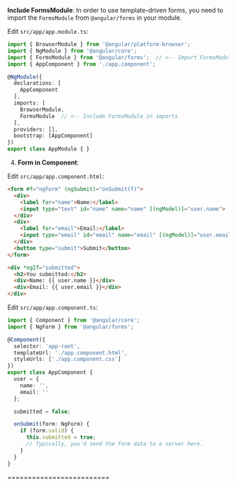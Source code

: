 
 **Include FormsModule**: In order to use template-driven forms, you need to import the `FormsModule` from `@angular/forms` in your module.

Edit `src/app/app.module.ts`:

```typescript
import { BrowserModule } from '@angular/platform-browser';
import { NgModule } from '@angular/core';
import { FormsModule } from '@angular/forms';  // <-- Import FormsModule
import { AppComponent } from './app.component';

@NgModule({
  declarations: [
    AppComponent
  ],
  imports: [
    BrowserModule,
    FormsModule  // <-- Include FormsModule in imports
  ],
  providers: [],
  bootstrap: [AppComponent]
})
export class AppModule { }
```

4. **Form in Component**:

Edit `src/app/app.component.html`:

```html
<form #f="ngForm" (ngSubmit)="onSubmit(f)">
  <div>
    <label for="name">Name:</label>
    <input type="text" id="name" name="name" [(ngModel)]="user.name">
  </div>
  <div>
    <label for="email">Email:</label>
    <input type="email" id="email" name="email" [(ngModel)]="user.email">
  </div>
  <button type="submit">Submit</button>
</form>

<div *ngIf="submitted">
  <h2>You submitted:</h2>
  <div>Name: {{ user.name }}</div>
  <div>Email: {{ user.email }}</div>
</div>
```

Edit `src/app/app.component.ts`:

```typescript
import { Component } from '@angular/core';
import { NgForm } from '@angular/forms';

@Component({
  selector: 'app-root',
  templateUrl: './app.component.html',
  styleUrls: ['./app.component.css']
})
export class AppComponent {
  user = {
    name: '',
    email: ''
  };

  submitted = false;

  onSubmit(form: NgForm) {
    if (form.valid) {
      this.submitted = true;
      // Typically, you'd send the form data to a server here.
    }
  }
}
```

=========================

